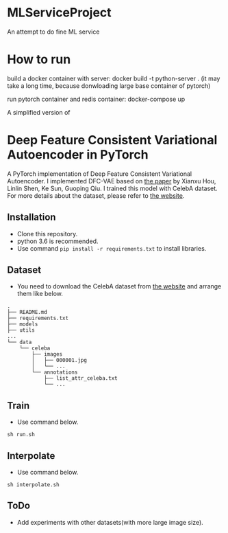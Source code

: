 # MLServiceProject
An attempt to do fine ML service

# How to run
build a docker container with server:
docker build -t python-server .
(it may take a long time, because donwloading large base container of pytorch)

run pytorch container and redis container:
docker-compose up

A simplified version of
# Deep Feature Consistent Variational Autoencoder in PyTorch
A PyTorch implementation of Deep Feature Consistent Variational Autoencoder. I implemented DFC-VAE based on [the paper](https://arxiv.org/pdf/1610.00291.pdf) by Xianxu Hou, Linlin Shen, Ke Sun, Guoping Qiu. I trained this model with CelebA dataset. For more details about the dataset, please refer to [the website](http://mmlab.ie.cuhk.edu.hk/projects/CelebA.html).

## Installation
- Clone this repository.
- python 3.6 is recommended.
- Use command `pip install -r requirements.txt` to install libraries.

## Dataset
- You need to download the CelebA dataset from [the website](http://mmlab.ie.cuhk.edu.hk/projects/CelebA.html) and arrange them like below.
```
.
├── README.md
├── requirements.txt
├── models
├── utils
...
└── data
    └── celeba
        ├── images
        │   ├── 000001.jpg
        │   └── ...
        └── annotations
            ├── list_attr_celeba.txt
            └── ...
```

## Train
- Use command below.
```
sh run.sh
```


## Interpolate
- Use command below.
```
sh interpolate.sh
```


## ToDo
- Add experiments with other datasets(with more large image size).